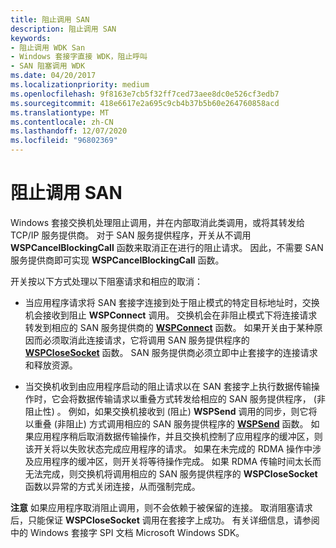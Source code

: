 ```yaml
---
title: 阻止调用 SAN
description: 阻止调用 SAN
keywords:
- 阻止调用 WDK San
- Windows 套接字直接 WDK，阻止呼叫
- SAN 阻塞调用 WDK
ms.date: 04/20/2017
ms.localizationpriority: medium
ms.openlocfilehash: 9f8163e7cb5f32ff7ced73aee8dc0e526cf3edb7
ms.sourcegitcommit: 418e6617e2a695c9cb4b37b5b60e264760858acd
ms.translationtype: MT
ms.contentlocale: zh-CN
ms.lasthandoff: 12/07/2020
ms.locfileid: "96802369"
---
```

# <a name="blocking-calls-for-a-san"></a>阻止调用 SAN





Windows 套接交换机处理阻止调用，并在内部取消此类调用，或将其转发给 TCP/IP 服务提供商。 对于 SAN 服务提供程序，开关从不调用 **WSPCancelBlockingCall** 函数来取消正在进行的阻止请求。 因此，不需要 SAN 服务提供商即可实现 **WSPCancelBlockingCall** 函数。

开关按以下方式处理以下阻塞请求和相应的取消：

-   当应用程序请求将 SAN 套接字连接到处于阻止模式的特定目标地址时，交换机会接收到阻止 **WSPConnect** 调用。 交换机会在非阻止模式下将连接请求转发到相应的 SAN 服务提供商的 [**WSPConnect**](/previous-versions/windows/hardware/network/ff566275(v=vs.85)) 函数。 如果开关由于某种原因而必须取消此连接请求，它将调用 SAN 服务提供程序的 [**WSPCloseSocket**](/previous-versions/windows/hardware/network/ff566273(v=vs.85)) 函数。 SAN 服务提供商必须立即中止套接字的连接请求和释放资源。

-   当交换机收到由应用程序启动的阻止请求以在 SAN 套接字上执行数据传输操作时，它会将数据传输请求以重叠方式转发给相应的 SAN 服务提供程序， (非阻止性) 。 例如，如果交换机接收到 (阻止) **WSPSend** 调用的同步，则它将以重叠 (非阻止) 方式调用相应的 SAN 服务提供程序的 [**WSPSend**](/previous-versions/windows/hardware/network/ff566316(v=vs.85)) 函数。 如果应用程序稍后取消数据传输操作，并且交换机控制了应用程序的缓冲区，则该开关将以失败状态完成应用程序的请求。 如果在未完成的 RDMA 操作中涉及应用程序的缓冲区，则开关将等待操作完成。 如果 RDMA 传输时间太长而无法完成，则交换机将调用相应的 SAN 服务提供程序的 **WSPCloseSocket** 函数以异常的方式关闭连接，从而强制完成。

**注意**  如果应用程序取消阻止调用，则不会依赖于被保留的连接。 取消阻塞请求后，只能保证 **WSPCloseSocket** 调用在套接字上成功。 有关详细信息，请参阅中的 Windows 套接字 SPI 文档 Microsoft Windows SDK。

 

 

